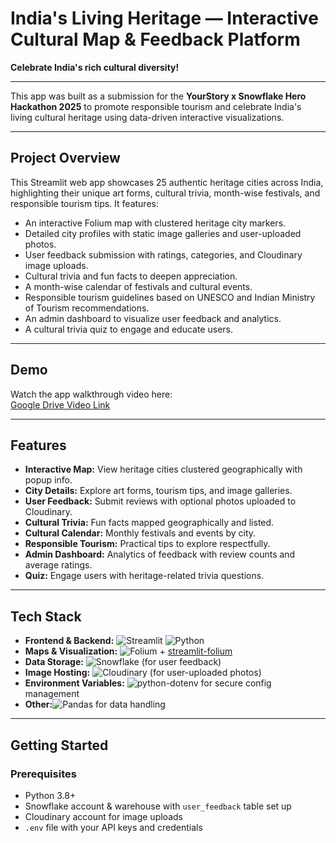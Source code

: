 # India's Living Heritage — Interactive Cultural Map & Feedback Platform

**Celebrate India's rich cultural diversity!**

---

This app was built as a submission for the **YourStory x Snowflake Hero Hackathon 2025** to promote responsible tourism and celebrate India's living cultural heritage using data-driven interactive visualizations.

---

## Project Overview

This Streamlit web app showcases 25 authentic heritage cities across India, highlighting their unique art forms, cultural trivia, month-wise festivals, and responsible tourism tips. It features:

- An interactive Folium map with clustered heritage city markers.
- Detailed city profiles with static image galleries and user-uploaded photos.
- User feedback submission with ratings, categories, and Cloudinary image uploads.
- Cultural trivia and fun facts to deepen appreciation.
- A month-wise calendar of festivals and cultural events.
- Responsible tourism guidelines based on UNESCO and Indian Ministry of Tourism recommendations.
- An admin dashboard to visualize user feedback and analytics.
- A cultural trivia quiz to engage and educate users.

---

## Demo

Watch the app walkthrough video here:  
[Google Drive Video Link](https://drive.google.com/file/d/1HEQM-mkakb0a7DgNIWjdoaCz_-uQAurC/view?usp=sharing)

---

## Features

- **Interactive Map:** View heritage cities clustered geographically with popup info.
- **City Details:** Explore art forms, tourism tips, and image galleries.
- **User Feedback:** Submit reviews with optional photos uploaded to Cloudinary.
- **Cultural Trivia:** Fun facts mapped geographically and listed.
- **Cultural Calendar:** Monthly festivals and events by city.
- **Responsible Tourism:** Practical tips to explore respectfully.
- **Admin Dashboard:** Analytics of feedback with review counts and average ratings.
- **Quiz:** Engage users with heritage-related trivia questions.

---

## Tech Stack

-  **Frontend & Backend:** ![Streamlit](https://img.shields.io/badge/Streamlit-FF4B4B?style=for-the-badge&logo=streamlit&logoColor=white)
                           ![Python](https://img.shields.io/badge/Python-3670A0?style=for-the-badge&logo=python&logoColor=white)
-  **Maps & Visualization:** ![Folium](https://img.shields.io/badge/Folium-4CAF50?style=for-the-badge&logo=leaflet&logoColor=white)
                            + [streamlit-folium](https://github.com/randyzwitch/streamlit-folium)  
-  **Data Storage:** ![Snowflake](https://img.shields.io/badge/Snowflake-2298BD?style=for-the-badge&logo=snowflake&logoColor=white) (for user feedback)  
-  **Image Hosting:** ![Cloudinary](https://img.shields.io/badge/Cloudinary-DB2777?style=for-the-badge&logo=cloudinary&logoColor=white) (for user-uploaded photos)  
-  **Environment Variables:** ![python-dotenv](https://img.shields.io/badge/python--dotenv-4A4A4A?style=for-the-badge&logo=python&logoColor=white) for secure config management  
-  **Other:**![Pandas](https://img.shields.io/badge/Pandas-150458?style=for-the-badge&logo=pandas&logoColor=white) for data handling  

---

## Getting Started

### Prerequisites

- Python 3.8+
- Snowflake account & warehouse with `user_feedback` table set up
- Cloudinary account for image uploads
- `.env` file with your API keys and credentials
